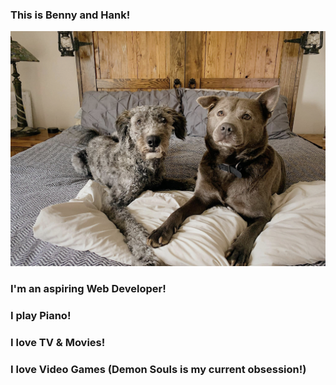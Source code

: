 ### This is Benny and Hank!

![BH](/img/IMG_5177.jpeg)

### I'm an aspiring Web Developer!
### I play Piano!
### I love TV & Movies!
### I love Video Games (Demon Souls is my current obsession!)